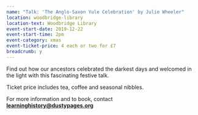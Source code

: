 ```yaml
---
name: "Talk: 'The Anglo-Saxon Yule Celebration' by Julie Wheeler"
location: woodbridge-library
location-text: Woodbridge Library
event-start-date: 2019-12-22
event-start-time: 2pm
event-category: xmas
event-ticket-price: 4 each or two for £7
breadcrumb: y
---
```


Find out how our ancestors celebrated the darkest days and welcomed in the light with this fascinating festive talk.

Ticket price includes tea, coffee and seasonal nibbles.

For more information and to book, contact **learninghistory@dustypages.org**
